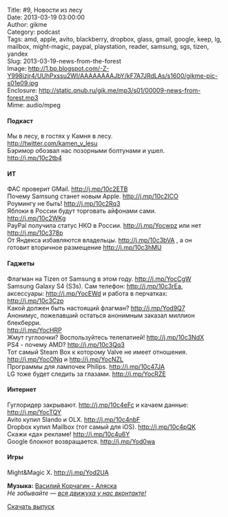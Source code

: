 Title: #9, Новости из лесу  
Date: 2013-03-19 03:00:00  
Author: gikme  
Category: podcast  
Tags: amd, apple, avito, blackberry, dropbox, glass, gmail, google, keep, lg, mailbox, might-magic, paypal, playstation, reader, samsung, sgs, tizen, yandex  
Slug: 2013-03-19-news-from-the-forest  
Image: http://1.bp.blogspot.com/-Z-Y998izjr4/UUhPxssu2WI/AAAAAAAAJbY/kF7A7JRdLAs/s1600/gikme-pic-s01e09.jpg  
Enclosure: http://static.qnub.ru/gik.me/mp3/s01/00009-news-from-forest.mp3  
Mime: audio/mpeg

#### Подкаст

Мы в лесу, в гостях у Камня в лесу.  
<http://twitter.com/kamen_v_lesu>   
Бэримор обозвал нас позорными болтунами и ушел.  
<http://j.mp/10c2tb4> 

#### ИТ 

ФАС проверит GMail. <http://j.mp/10c2ETB>   
Почему Samsung станет новым Apple. <http://j.mp/10c2ICO>   
Роумингу не быть! <http://j.mp/10c2Rq3>   
Яблоки в России будут торговать айфонами сами.  
<http://j.mp/10c2WKg>   
PayPal получила статус НКО в России. <http://j.mp/Yocwpz> или нет  
<http://j.mp/10c378p>   
От Яндекса избавляются владельцы. <http://j.mp/10c3bVA> , а он  
готовит вторичное размещение <http://j.mp/10c3hMU> 

#### Гаджеты 

Флагман на Tizen от Samsung в этом году. <http://j.mp/YocCgW>   
Samsung Galaxy S4 (S3s). Сам телефон: <http://j.mp/10c3rEa>,  
аксессуары: <http://j.mp/YocEWd> и работа в перчатках:  
<http://j.mp/10c3Czp>   
Какой должен быть настоящий флагман? <http://j.mp/Yod9Q7>  
Анонимус, пожелавший остаться анонимным заказал миллион блекберри.  
<http://j.mp/YocHRP>   
Жмут гуглоочки? Воспользуйтесь телепатией! <http://j.mp/10c3NdX>   
PS4 - почему AMD? <http://j.mp/10c3Qq3>   
Тот самый Steam Box к которому Valve не имеет отношения.  
<http://j.mp/YocONq> и <http://j.mp/YocNZL>   
Программы для лампочек Philips. <http://j.mp/10c47JA>   
LG тоже будет следить за глазами. <http://j.mp/YocRZE> 

#### Интернет 

Гуглоридер закрывают. <http://j.mp/10c4eFc> и качаем данные:  
<http://j.mp/YocTQY>   
Avito купил Slando и OLX. <http://j.mp/10c4nbF>   
Dropbox купил Mailbox (тот самый для iOS). <http://j.mp/10c4pQK>   
Скажи «да» рекламе! <http://j.mp/10c4u6Y>   
Google блокнот возвращается. <http://j.mp/Yod0wa> 

#### Игры 

Might&Magic X. <http://j.mp/Yod2UA>

**Музыка:** [Василий Корчагин - Аляска](http://vk.com/bacc3)  
*Не забывайте — [вся движуха у нас вконтакте!](http://vk.com/gikme)*

[Скачать выпуск](http://static.qnub.ru/gik.me/mp3/s01/00009-news-from-forest.mp3)

